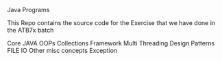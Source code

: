Java Programs

This Repo contains the source code for the Exercise that we have done in the ATB7x batch

Core JAVA
OOPs
Collections Framework
Multi Threading
Design Patterns
FILE IO
Other misc concepts
Exception